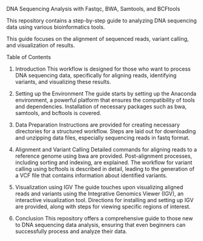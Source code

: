 DNA Sequencing Analysis with Fastqc, BWA, Samtools, and BCFtools

This repository contains a step-by-step guide to analyzing DNA sequencing data using various bioinformatics tools. 

This guide focuses on the alignment of sequenced reads, variant calling, and visualization of results.

Table of Contents

1. Introduction
This workflow is designed for those who want to process DNA sequencing data, specifically for aligning reads, identifying variants, and visualizing these results.

2. Setting up the Environment
The guide starts by setting up the Anaconda environment, a powerful platform that ensures the compatibility of tools and dependencies.
Installation of necessary packages such as bwa, samtools, and bcftools is covered.

3. Data Preparation
Instructions are provided for creating necessary directories for a structured workflow.
Steps are laid out for downloading and unzipping data files, especially sequencing reads in fastq format.

4. Alignment and Variant Calling
Detailed commands for aligning reads to a reference genome using bwa are provided.
Post-alignment processes, including sorting and indexing, are explained.
The workflow for variant calling using bcftools is described in detail, leading to the generation of a VCF file that contains information about identified variants.

5. Visualization using IGV
The guide touches upon visualizing aligned reads and variants using the Integrative Genomics Viewer (IGV), an interactive visualization tool.
Directions for installing and setting up IGV are provided, along with steps for viewing specific regions of interest.

6. Conclusion
This repository offers a comprehensive guide to those new to DNA sequencing data analysis, ensuring that even beginners can successfully process and analyze their data.
